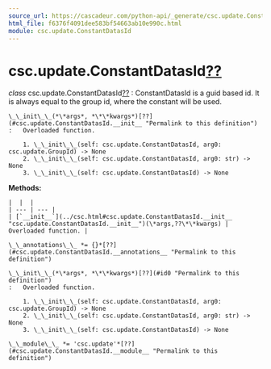 ```yaml
---
source_url: https://cascadeur.com/python-api/_generate/csc.update.ConstantDatasId.html
html_file: f6376f4091dee583bf54663ab10e990c.html
module: csc.update.ConstantDatasId
---
```


# csc.update.ConstantDatasId[??](#csc-update-constantdatasid "Permalink to this heading")

*class* csc.update.ConstantDatasId[??](#csc.update.ConstantDatasId "Permalink to this definition")
:   ConstantDatasId is a guid based id.
    It is always equal to the group id, where the constant will be used.

    \_\_init\_\_(*\*args*, *\*\*kwargs*)[??](#csc.update.ConstantDatasId.__init__ "Permalink to this definition")
    :   Overloaded function.

        1. \_\_init\_\_(self: csc.update.ConstantDatasId, arg0: csc.update.GroupId) -> None
        2. \_\_init\_\_(self: csc.update.ConstantDatasId, arg0: str) -> None
        3. \_\_init\_\_(self: csc.update.ConstantDatasId) -> None

    
**Methods:**

    |  |  |
    | --- | --- |
    | [`__init__`](../csc.html#csc.update.ConstantDatasId.__init__ "csc.update.ConstantDatasId.__init__")(\*args,??\*\*kwargs) | Overloaded function. |

    \_\_annotations\_\_ *= {}*[??](#csc.update.ConstantDatasId.__annotations__ "Permalink to this definition")

    \_\_init\_\_(*\*args*, *\*\*kwargs*)[??](#id0 "Permalink to this definition")
    :   Overloaded function.

        1. \_\_init\_\_(self: csc.update.ConstantDatasId, arg0: csc.update.GroupId) -> None
        2. \_\_init\_\_(self: csc.update.ConstantDatasId, arg0: str) -> None
        3. \_\_init\_\_(self: csc.update.ConstantDatasId) -> None

    \_\_module\_\_ *= 'csc.update'*[??](#csc.update.ConstantDatasId.__module__ "Permalink to this definition")